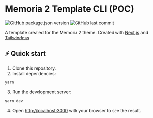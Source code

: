 # Memoria 2 Template CLI (POC)
![GitHub package.json version](https://img.shields.io/github/package-json/v/Euricom/pelckmans-template-memoria2?style=flat-square)
![GitHub last commit](https://img.shields.io/github/last-commit/Euricom/pelckmans-template-memoria2?style=flat-square)

A template created for the Memoria 2 theme. Created with [Next.js](https://nextjs.org/) and [Tailwindcss](https://tailwindcss.com/).   


## ⚡️ Quick start

1. Clone this repository.
2. Install dependencies:
```bash
yarn
```
3. Run the development server:
```bash
yarn dev
```
4. Open [http://localhost:3000](http://localhost:3000) with your browser to see the result.

